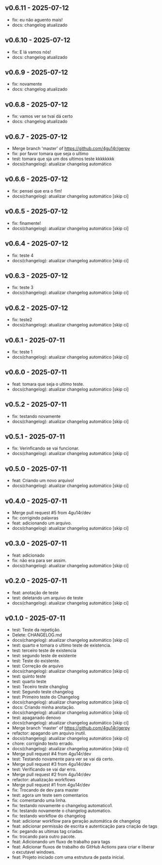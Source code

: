 ## v0.6.11 - 2025-07-12
- fix: eu não aguento mais!
- docs: changelog atualizado 
## v0.6.10 - 2025-07-12
- fix: E lá vamos nós!
- docs: changelog atualizado 
## v0.6.9 - 2025-07-12
- fix: novamente
- docs: changelog atualizado 
## v0.6.8 - 2025-07-12
- fix: vamos ver se tvai dá certo
- docs: changelog atualizado 
## v0.6.7 - 2025-07-12
- Merge branch 'master' of https://github.com/4gu14r/gerpy
- fix: por favor tomara que seja o ultimo
- test: tomara que sja um dos ultimos teste kkkkkkkk
- docs(changelog): atualizar changelog automático 
## v0.6.6 - 2025-07-12
- fix: pensei que era o fim!
- docs(changelog): atualizar changelog automático [skip ci]
## v0.6.5 - 2025-07-12
- fix: finamente!
- docs(changelog): atualizar changelog automático [skip ci]
## v0.6.4 - 2025-07-12
- fix: teste 4
- docs(changelog): atualizar changelog automático [skip ci]
## v0.6.3 - 2025-07-12
- fix: teste 3
- docs(changelog): atualizar changelog automático [skip ci]
## v0.6.2 - 2025-07-12
- fix: teste2
- docs(changelog): atualizar changelog automático [skip ci]
## v0.6.1 - 2025-07-11
- fix: teste 1
- docs(changelog): atualizar changelog automático [skip ci]
## v0.6.0 - 2025-07-11
- feat: tomara que seja o ultimo teste.
- docs(changelog): atualizar changelog automático [skip ci]
## v0.5.2 - 2025-07-11
- fix: testando novamente
- docs(changelog): atualizar changelog automático [skip ci]
## v0.5.1 - 2025-07-11
- fix: Verinficando se vai funcionar.
- docs(changelog): atualizar changelog automático [skip ci]
## v0.5.0 - 2025-07-11
- feat: Criando um novo arquivo!
- docs(changelog): atualizar changelog automático [skip ci]
## v0.4.0 - 2025-07-11
- Merge pull request #5 from 4gu14r/dev
- fix: corrigindo palavras
- feat: adicionando um arquivo.
- docs(changelog): atualizar changelog automático [skip ci]
## v0.3.0 - 2025-07-11
- feat: adicionado
- fix: não era para ser assim.
- docs(changelog): atualizar changelog automático [skip ci]
## v0.2.0 - 2025-07-11
- feat: anotação de teste
- test: deletando um arquivo de teste
- docs(changelog): atualizar changelog automático [skip ci]
## v0.1.0 - 2025-07-11
- test: Teste da repetição.
- Delete:  CHANGELOG.md
- docs(changelog): atualizar changelog automático [skip ci]
- test: quarto e tomara o ultimo teste de existencia.
- test: terceiro teste de existencia
- test: segundo teste de existente
- test: Teste do existente.
- test: Correção de arquivo
- docs(changelog): atualizar changelog automático [skip ci]
- test: quinto teste
- test: quarto teste
- test: Teceiro teste changlog
- test: Segundo teste changelog
- test: Primeiro teste do Changelog
- docs(changelog): atualizar changelog automático [skip ci]
- docs: Criando minha anotação.
- docs(changelog): atualizar changelog automático [skip ci]
- test: apaganado denovo
- docs(changelog): atualizar changelog automático [skip ci]
- Merge branch 'master' of https://github.com/4gu14r/gerpy
- refactor: apagando um arquivo inutil.
- docs(changelog): atualizar changelog automático [skip ci]
- chore: corrigindo texto errado.
- docs(changelog): atualizar changelog automático [skip ci]
- Merge pull request #4 from 4gu14r/dev
- test: Testando novamente para ver se vai dá certo.
- Merge pull request #3 from 4gu14r/dev
- test: Verificando se vai dar erro.
- Merge pull request #2 from 4gu14r/dev
- refactor: atualização workflows
- Merge pull request #1 from 4gu14r/dev
- fix: Trocando de dev para master
- test: agora um teste sem comentarios
- fix: comentando uma linha.
- fix: testando novamente o changelog automatico1.
- fix: testando novamente o changelog automatico.
- fix: testando workflow do changelog
- feat: adicionar workflow para geração automática de changelog
- feat: adicionar permissão de escrita e autenticação para criação de tags
- fix: pegando as ultimas tag criadas.
- fix: trocando para outro pacote.
- feat: Adicionando um fluxo de trabalho para tags
- feat: Adicionar fluxos de trabalho do GitHub Actions para criar e liberar o excutavel windows.
- feat: Projeto iniciado com uma estrutura de pasta inicial.
